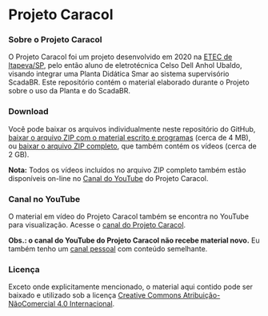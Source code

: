 # Projeto Caracol

### Sobre o Projeto Caracol
O Projeto Caracol foi um projeto desenvolvido em 2020 na [ETEC de Itapeva/SP](https://etecitapeva.cps.sp.gov.br), pelo então aluno de eletrotécnica Celso Dell Anhol Ubaldo, visando integrar uma Planta Didática Smar ao sistema supervisório ScadaBR. Este repositório contém o material elaborado durante o Projeto sobre o uso da Planta e do ScadaBR.

### Download
Você pode baixar os arquivos individualmente neste repositório do GitHub, [baixar o arquivo ZIP com o material escrito e programas](https://github.com/celsou/projeto-caracol/releases/download/projeto-caracol/Projeto_Caracol-apenas_arquivos.zip) (cerca de 4 MB), ou [baixar o arquivo ZIP completo](https://github.com/celsou/projeto-caracol/releases/download/projeto-caracol/Projeto_Caracol-completo.zip), que também contém os vídeos (cerca de 2 GB).

**Nota:** Todos os vídeos incluídos no arquivo ZIP completo também estão disponíveis on-line no [Canal do YouTube](https://m.youtube.com/@ProjetoCaracolOficial/) do Projeto Caracol.

### Canal no YouTube
O material em vídeo do Projeto Caracol também se encontra no YouTube para visualização. Acesse o [canal do Projeto Caracol](https://m.youtube.com/@ProjetoCaracolOficial/).

**Obs.: o canal do YouTube do Projeto Caracol não recebe material novo.** Eu também tenho um [canal pessoal](https://m.youtube.com/@celso.automacao/) com conteúdo semelhante.

### Licença
Exceto onde explicitamente mencionado, o material aqui contido pode ser baixado e utilizado sob a licença [Creative Commons Atribuição-NãoComercial 4.0 Internacional](https://creativecommons.org/licenses/by-nc/4.0/legalcode.pt).
